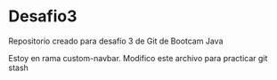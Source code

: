 # Desafio3
Repositorio creado para desafío 3 de Git de Bootcam Java


Estoy en rama custom-navbar. Modifico este archivo para practicar git stash
